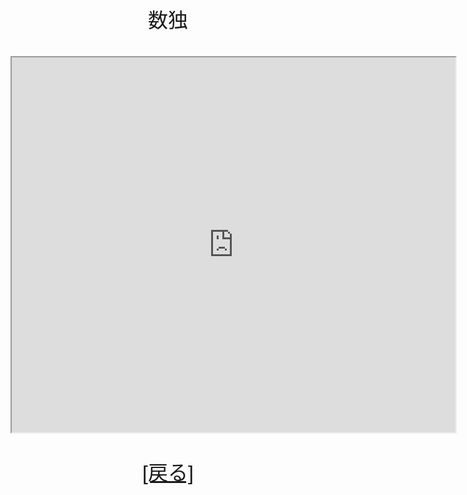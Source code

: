 <center><font face="Arial" size="6">数独<br><br><iframe src="https://yuki-1018.github.io/Sudoku/" width="710" height="600"></iframe><br><br><a href="javascript:history.back()">[戻る]</a>
